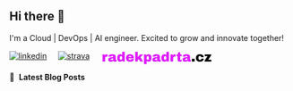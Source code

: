 ## Hi there 👋
I'm a Cloud | DevOps | AI engineer. Excited to grow and innovate together!




<p align="left" style="display: flex; gap: 20px;">
  <a href="https://www.linkedin.com/in/radekpadrta/" target="blank">
    <img align="center" src="https://www.vectorlogo.zone/logos/linkedin/linkedin-ar21.svg" alt="linkedin" height="45" width="80" />
  </a>
  <a href="https://www.strava.com/athletes/134432401" target="blank">
    <img align="center" src="https://www.vectorlogo.zone/logos/strava/strava-ar21.svg" alt="strava" height="45" width="80" />
  </a>
  <a href="https://www.strava.com/athletes/134432401" target="blank">
    <img align="center" src="/radekpadrtalogo.png" alt="strava" />
  </a>
</p>



📕 &nbsp;**Latest Blog Posts**
<!-- BLOG-POST-LIST:START -->
<!-- BLOG-POST-LIST:END -->
